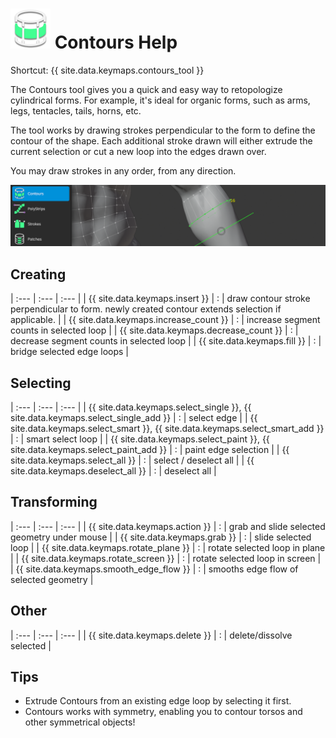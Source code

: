 # ![](contours-icon.png) Contours Help

Shortcut: {{ site.data.keymaps.contours_tool }}

The Contours tool gives you a quick and easy way to retopologize cylindrical forms.
For example, it's ideal for organic forms, such as arms, legs, tentacles, tails, horns, etc.

The tool works by drawing strokes perpendicular to the form to define the contour of the shape.
Each additional stroke drawn will either extrude the current selection or cut a new loop into the edges drawn over.

You may draw strokes in any order, from any direction.

![](help_contours.png)


## Creating


| :--- | :--- | :--- |
| {{ site.data.keymaps.insert }}                           | : | draw contour stroke perpendicular to form. newly created contour extends selection if applicable. |
| {{ site.data.keymaps.increase_count }}                   | : | increase segment counts in selected loop |
| {{ site.data.keymaps.decrease_count }}                   | : | decrease segment counts in selected loop |
| {{ site.data.keymaps.fill }}                             | : | bridge selected edge loops |


## Selecting


| :--- | :--- | :--- |
| {{ site.data.keymaps.select_single }}, {{ site.data.keymaps.select_single_add }} | : | select edge |
| {{ site.data.keymaps.select_smart }}, {{ site.data.keymaps.select_smart_add }}   | : | smart select loop |
| {{ site.data.keymaps.select_paint }}, {{ site.data.keymaps.select_paint_add }}   | : | paint edge selection |
| {{ site.data.keymaps.select_all }}                       | : | select / deselect all |
| {{ site.data.keymaps.deselect_all }}                     | : | deselect all |

## Transforming


| :--- | :--- | :--- |
| {{ site.data.keymaps.action }}           | : | grab and slide selected geometry under mouse |
| {{ site.data.keymaps.grab }}             | : | slide selected loop |
| {{ site.data.keymaps.rotate_plane }}     | : | rotate selected loop in plane |
| {{ site.data.keymaps.rotate_screen }}    | : | rotate selected loop in screen |
| {{ site.data.keymaps.smooth_edge_flow }} | : | smooths edge flow of selected geometry |

## Other


| :--- | :--- | :--- |
| {{ site.data.keymaps.delete }}         | : | delete/dissolve selected |

## Tips

- Extrude Contours from an existing edge loop by selecting it first.
- Contours works with symmetry, enabling you to contour torsos and other symmetrical objects!